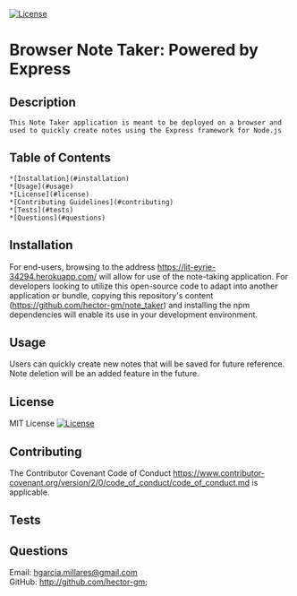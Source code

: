 
[![License](https://img.shields.io/badge/License-OpenSource-yellow.svg)](https://opensource.org/licenses/)

# Browser Note Taker: Powered by Express  

## Description   
    This Note Taker application is meant to be deployed on a browser and used to quickly create notes using the Express framework for Node.js

## Table of Contents 
    *[Installation](#installation) 
    *[Usage](#usage)
    *[License](#license) 
    *[Contributing Guidelines](#contributing) 
    *[Tests](#tests) 
    *[Questions](#questions)


## Installation  
For end-users, browsing to the address https://lit-eyrie-34294.herokuapp.com/ will allow for use of the note-taking application. For developers looking to utilize this open-source code to adapt into another application or bundle, copying this repository's content (https://github.com/hector-gm/note_taker) and installing the npm dependencies will enable its use in your development environment.

## Usage  
Users can quickly create new notes that will be saved for future reference. Note deletion will be an added feature in the future.

## License  
MIT License 
[![License](https://img.shields.io/badge/License-OpenSource-yellow.svg)](https://opensource.org/licenses/)

## Contributing 

The Contributor Covenant Code of Conduct 
https://www.contributor-covenant.org/version/2/0/code_of_conduct/code_of_conduct.md is applicable. 

## Tests  
 

## Questions 
Email: hgarcia.millares@gmail.com  
GitHub: http://github.com/hector-gm;

